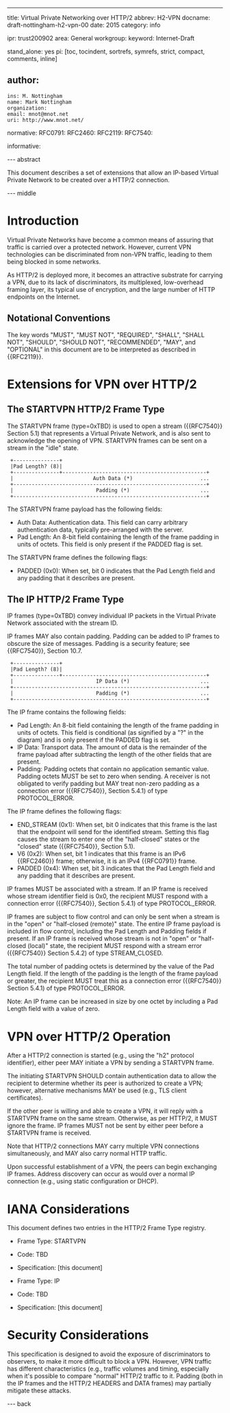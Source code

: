 ---
title: Virtual Private Networking over HTTP/2
abbrev: H2-VPN
docname: draft-nottingham-h2-vpn-00
date: 2015
category: info

ipr: trust200902
area: General
workgroup: 
keyword: Internet-Draft

stand_alone: yes
pi: [toc, tocindent, sortrefs, symrefs, strict, compact, comments, inline]

author:
 -
    ins: M. Nottingham
    name: Mark Nottingham
    organization: 
    email: mnot@mnot.net
    uri: http://www.mnot.net/

normative:
  RFC0791:
  RFC2460:
  RFC2119:
  RFC7540:

informative:


--- abstract

This document describes a set of extensions that allow an IP-based Virtual Private Network to be created over a HTTP/2 connection.

--- middle

# Introduction

Virtual Private Networks have become a common means of assuring that traffic is carried over a
protected network. However, current VPN technologies can be discriminated from non-VPN traffic,
leading to them being blocked in some networks.

As HTTP/2 is deployed more, it becomes an attractive substrate for carrying a VPN, due to its lack
of discriminators, its multiplexed, low-overhead framing layer, its typical use of encryption, and
the large number of HTTP endpoints on the Internet.


## Notational Conventions

The key words "MUST", "MUST NOT", "REQUIRED", "SHALL", "SHALL NOT", "SHOULD", "SHOULD NOT",
"RECOMMENDED", "MAY", and "OPTIONAL" in this document are to be interpreted as described in
{{RFC2119}}.


# Extensions for VPN over HTTP/2


## The STARTVPN HTTP/2 Frame Type

The STARTVPN frame (type=0xTBD) is used to open a stream ({{RFC7540}} Section 5.1) that represents
a Virtual Private Network, and is also sent to acknowledge the opening of VPN. STARTVPN frames can
be sent on a stream in the "idle" state.

~~~
 +---------------+
 |Pad Length? (8)|
 +---------------+-----------------------------------------------+
 |                          Auth Data (*)                      ...
 +---------------------------------------------------------------+
 |                           Padding (*)                       ...
 +---------------------------------------------------------------+
~~~

The STARTVPN frame payload has the following fields:

* Auth Data: Authentication data. This field can carry arbitrary authentication data, typically
  pre-arranged with the server. 
* Pad Length: An 8-bit field containing the length of the frame padding in units of octets. This field is only present if the PADDED flag is set.

The STARTVPN frame defines the following flags:

* PADDED (0x0): When set, bit 0 indicates that the Pad Length field and any padding that it describes are present.


## The IP HTTP/2 Frame Type

IP frames (type=0xTBD) convey individual IP packets in the Virtual Private Network associated with the stream ID.

IP frames MAY also contain padding. Padding can be added to IP frames to obscure the size of messages. Padding is a security feature; see {{RFC7540}}, Section 10.7.

~~~
 +---------------+
 |Pad Length? (8)|
 +---------------+-----------------------------------------------+
 |                           IP Data (*)                       ...
 +---------------------------------------------------------------+
 |                           Padding (*)                       ...
 +---------------------------------------------------------------+
~~~

The IP frame contains the following fields:

* Pad Length: An 8-bit field containing the length of the frame padding in units of octets. This field is conditional (as signified by a "?" in the diagram) and is only present if the PADDED flag is set.
* IP Data: Transport data. The amount of data is the remainder of the frame payload after subtracting the length of the other fields that are present.
* Padding: Padding octets that contain no application semantic value. Padding octets MUST be set to zero when sending. A receiver is not obligated to verify padding but MAY treat non-zero padding as a connection error ({{RFC7540}}, Section 5.4.1) of type PROTOCOL_ERROR.

The IP frame defines the following flags:

* END_STREAM (0x1): When set, bit 0 indicates that this frame is the last that the endpoint will send for the identified stream. Setting this flag causes the stream to enter one of the "half-closed" states or the "closed" state ({{RFC7540}}, Section 5.1).
* V6 (0x2): When set, bit 1 indicates that this frame is an IPv6 {{RFC2460}} frame; otherwise, it is an IPv4 {{RFC0791}} frame.
* PADDED (0x4): When set, bit 3 indicates that the Pad Length field and any padding that it describes are present.

IP frames MUST be associated with a stream. If an IP frame is received whose stream identifier
field is 0x0, the recipient MUST respond with a connection error ({{RFC7540}}, Section
 5.4.1) of type
PROTOCOL_ERROR.

IP frames are subject to flow control and can only be sent when a stream is in the "open" or
"half-closed (remote)" state. The entire IP frame payload is included in flow control, including
the Pad Length and Padding fields if present. If an IP frame is received whose stream is not in
"open" or "half-closed (local)" state, the recipient MUST respond with a stream error ({{RFC7540}}
Section 5.4.2) of type STREAM_CLOSED.

The total number of padding octets is determined by the value of the Pad Length field. If the
length of the padding is the length of the frame payload or greater, the recipient MUST treat this
as a connection error ({{RFC7540}} Section 5.4.1) of type PROTOCOL_ERROR.

Note: An IP frame can be increased in size by one octet by including a Pad Length field with a
value of zero.


# VPN over HTTP/2 Operation

After a HTTP/2 connection is started (e.g., using the "h2" protocol identifier), either peer MAY
initiate a VPN by sending a STARTVPN frame.

The initiating STARTVPN SHOULD contain authentication data to allow the recipient to determine
whether its peer is authorized to create a VPN; however, alternative mechanisms MAY be used (e.g.,
TLS client certificates).

If the other peer is willing and able to create a VPN, it will reply with a STARTVPN frame on the
same stream. Otherwise, as per HTTP/2, it MUST ignore the frame. IP frames MUST not be sent by either peer before a STARTVPN frame is received.

Note that HTTP/2 connections MAY carry multiple VPN connections simultaneously, and MAY also carry
normal HTTP traffic.

Upon successful establishment of a VPN, the peers can begin exchanging IP frames. Address discovery can occur as would over a normal IP connection (e.g., using static configuration or DHCP).


# IANA Considerations

This document defines two entries in the HTTP/2 Frame Type registry.

* Frame Type: STARTVPN
* Code: TBD
* Specification: [this document]

* Frame Type: IP
* Code: TBD
* Specification: [this document]


# Security Considerations

This specification is designed to avoid the exposure of discriminators to observers, to make it
more difficult to block a VPN. However, VPN traffic has different characteristics (e.g., traffic
volumes and timing, especially when it's possible to compare "normal" HTTP/2 traffic to it. Padding
(both in the IP frames and the HTTP/2 HEADERS and DATA frames) may partially mitigate these attacks.

--- back


